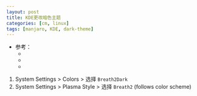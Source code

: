 ```yaml
---
layout: post
title: KDE更改暗色主题
categories: [cm, linux]
tags: [manjaro, KDE, dark-theme]
---
```


* 参考： 
  * []()
  * []()
  * []()



1. System Settings \> Colors \> 选择 `Breath2Dark`
1. System Settings \> Plasma Style \> 选择 `Breath2` (follows color scheme)

